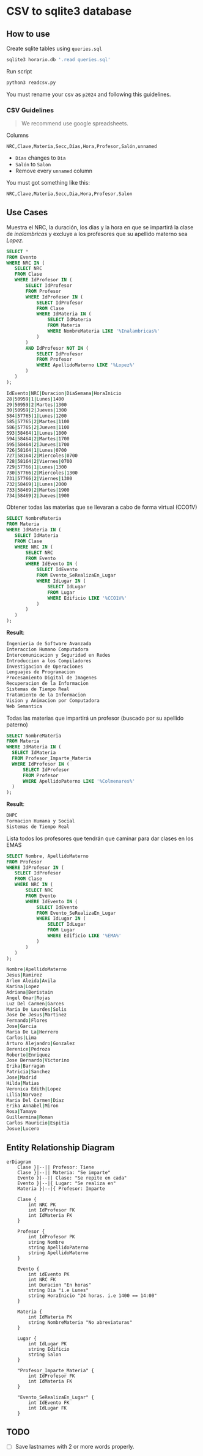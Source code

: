 # CSV to sqlite3 database

## How to use

Create sqlite tables using `queries.sql`

```bash
sqlite3 horario.db '.read queries.sql'
```

Run script

```bash
python3 readcsv.py
```

You must rename your csv as `p2024` and following this guidelines.

### CSV Guidelines

> We recommend use google spreadsheets.

Columns

```
NRC,Clave,Materia,Secc,Días,Hora,Profesor,Salón,unnamed
```

- `Días` changes to `Dia`
- `Salón` to `Salon`
- Remove every `unnamed` column

You must got something like this:

```
NRC,Clave,Materia,Secc,Dia,Hora,Profesor,Salon
```

## Use Cases

Muestra el NRC, la duración, los dias y la hora en que se impartirá la clase de *inalambricas* y excluye a los profesores que su apellido materno sea *Lopez*.

```sql
SELECT * 
FROM Evento 
WHERE NRC IN (
   SELECT NRC 
   FROM Clase 
   WHERE IdProfesor IN (
       SELECT IdProfesor 
       FROM Profesor 
       WHERE IdProfesor IN (
           SELECT IdProfesor 
           FROM Clase 
           WHERE IdMateria IN (
               SELECT IdMateria 
               FROM Materia 
               WHERE NombreMateria LIKE '%Inalambricas%'
           )
       ) 
       AND IdProfesor NOT IN (
           SELECT IdProfesor 
           FROM Profesor 
           WHERE ApellidoMaterno LIKE '%Lopez%'
       )
   )
);
```

```bash
IdEvento|NRC|Duracion|DiaSemana|HoraInicio
28|50959|1|Lunes|1400
29|50959|2|Martes|1300
30|50959|2|Jueves|1300
584|57765|1|Lunes|1200
585|57765|2|Martes|1100
586|57765|2|Jueves|1100
593|58464|1|Lunes|1800
594|58464|2|Martes|1700
595|58464|2|Jueves|1700
726|58164|1|Lunes|0700
727|58164|2|Miercoles|0700
728|58164|2|Viernes|0700
729|57766|1|Lunes|1300
730|57766|2|Miercoles|1300
731|57766|2|Viernes|1300
732|58469|1|Lunes|2000
733|58469|2|Martes|1900
734|58469|2|Jueves|1900
```

Obtener todas las materias que se llevaran a cabo de forma virtual (CCO1V)

```sql
SELECT NombreMateria 
FROM Materia 
WHERE IdMateria IN (
   SELECT IdMateria 
   FROM Clase 
   WHERE NRC IN (
       SELECT NRC 
       FROM Evento 
       WHERE IdEvento IN (
           SELECT IdEvento 
           FROM Evento_SeRealizaEn_Lugar 
           WHERE IdLugar IN (
               SELECT IdLugar 
               FROM Lugar 
               WHERE Edificio LIKE '%CCO1V%'
           )
       )
   )
);
```

**Result**:

```bash
Ingenieria de Software Avanzada
Interaccion Humano Computadora
Intercomunicacion y Seguridad en Redes
Introduccion a los Compiladores
Investigacion de Operaciones
Lenguajes de Programacion
Procesamiento Digital de Imagenes
Recuperacion de la Informacion
Sistemas de Tiempo Real
Tratamiento de la Informacion
Vision y Animacion por Computadora
Web Semantica
```

Todas las materias que impartirá un profesor (buscado por su apellido paterno)

```sql
SELECT NombreMateria 
FROM Materia 
WHERE IdMateria IN (
  SELECT IdMateria 
  FROM Profesor_Imparte_Materia 
  WHERE IdProfesor IN (
      SELECT IdProfesor 
      FROM Profesor 
      WHERE ApellidoPaterno LIKE '%Colmenares%'
  )
);
```

**Result**:

```bash
DHPC
Formacion Humana y Social
Sistemas de Tiempo Real
```

Lista todos los profesores que tendrán que caminar para dar clases en los EMAS

```sql
SELECT Nombre, ApellidoMaterno 
FROM Profesor 
WHERE IdProfesor IN (
   SELECT IdProfesor 
   FROM Clase 
   WHERE NRC IN (
       SELECT NRC 
       FROM Evento 
       WHERE IdEvento IN (
           SELECT IdEvento 
           FROM Evento_SeRealizaEn_Lugar 
           WHERE IdLugar IN (
               SELECT IdLugar 
               FROM Lugar 
               WHERE Edificio LIKE '%EMA%'
           )
       )
   )
);
```

```bash
Nombre|ApellidoMaterno
Jesus|Ramirez
Arlem Aleida|Avila
Karina|Lopez
Adriana|Beristain
Angel Omar|Rojas
Luz Del Carmen|Garces
Maria De Lourdes|Solis
Jose De Jesus|Martinez
Fernando|Flores
Jose|Garcia
Maria De La|Herrero
Carlos|Lima
Arturo Alejandro|Gonzalez
Berenice|Pedroza
Roberto|Enriquez
Jose Bernardo|Victorino
Erika|Barragan
Patricia|Sanchez
Jose|Madrid
Hilda|Matias
Veronica Edith|Lopez
Lilia|Narvaez
Maria Del Carmen|Diaz
Erika Annabel|Miron
Rosa|Tamayo
Guillermina|Roman
Carlos Mauricio|Espitia
Josue|Lucero
```

## Entity Relationship Diagram

```mermaid
erDiagram
    Clase }|--|| Profesor: Tiene
    Clase }|--|| Materia: "Se imparte"
    Evento }|--|| Clase: "Se repite en cada"
    Evento }|--|{ Lugar: "Se realiza en"
    Materia }|--|{ Profesor: Imparte

    Clase {
        int NRC PK
        int IdProfesor FK
        int IdMateria FK
    }

    Profesor {
        int IdProfesor PK
        string Nombre
        string ApellidoPaterno
        string ApellidoMaterno
    }

    Evento {
        int idEvento PK
        int NRC FK
        int Duracion "En horas"
        string Dia "i.e Lunes"
        string HoraInicio "24 horas. i.e 1400 == 14:00"
    }

    Materia {
        int IdMateria PK
        string NombreMateria "No abreviaturas"
    }

    Lugar {
        int IdLugar PK
        string Edificio
        string Salon
    }

    "Profesor_Imparte_Materia" {
        int IdProfesor FK
        int IdMateria FK
    }

    "Evento_SeRealizaEn_Lugar" {
        int IdEvento FK
        int IdLugar FK
    }
```

## TODO

- [ ] Save lastnames with 2 or more words properly.
